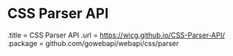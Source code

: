 # CSS Parser API

.title = CSS Parser API
.url = <https://wicg.github.io/CSS-Parser-API/>
.package = github.com/gowebapi/webapi/css/parser
